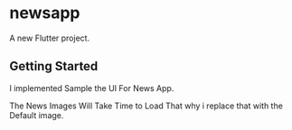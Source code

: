 # newsapp

A new Flutter project.

## Getting Started

I implemented  Sample the UI For News App.

The News Images Will Take Time to Load That why i replace that with the Default image.